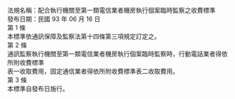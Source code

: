 法規名稱：配合執行機關至第一類電信業者機房執行個案臨時監察之收費標準  
發布日期：民國 93 年 06 月 16 日  
第 1 條  
本標準依通訊保障及監察法第十四條第三項規定訂定之。  
第 2 條  
通訊監察執行機關至第一類電信業者機房執行個案臨時監察時，行動電話業者得依所附收費標準  
表一收取費用，固定通信業者得依所附收費標準表二收取費用。  
第 3 條  
本標準自發布日施行。  


